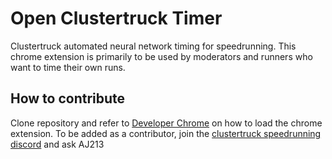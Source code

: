 # Open Clustertruck Timer
Clustertruck automated neural network timing for speedrunning. This chrome extension is primarily to be used by moderators and runners who want to time their own runs.

## How to contribute
Clone repository and refer to [Developer Chrome](https://developer.chrome.com/docs/extensions/mv3/getstarted/) on how to load the chrome extension. To be added as a contributor, join the [clustertruck speedrunning discord](https://discord.com/invite/EJdADMB) and ask AJ213

